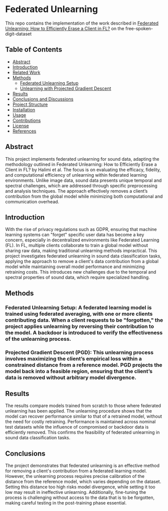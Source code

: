 # Federated Unlearning 
This repo contains the implementation of the work described in [Federated Unlearning: How to Efficiently Erase a Client in FL?](https://arxiv.org/pdf/2207.05521.pdf) on the free-spoken-digit-dataset

## Table of Contents

- [Abstract](#abstract)
- [Introduction](#introduction)
- [Related Work](#related-work)
- [Methods](#methods)
  - [Federated Unlearning Setup](#federated-unlearning-setup)
  - [Unlearning with Projected Gradient Descent](#unlearning-with-projected-gradient-descent)
- [Results](#results)
- [Conclusions and Discussions](#conclusions-and-discussions)
- [Project Structure](#project-structure)
- [Installation](#installation)
- [Usage](#usage)
- [Contributions](#contributions)
- [License](#license)
- [References](#references)

## Abstract
This project implements federated unlearning for sound data, adapting the methodology outlined in Federated Unlearning: How to Efficiently Erase a Client in FL? by Halimi et al. The focus is on evaluating the efficacy, fidelity, and computational efficiency of unlearning within federated learning environments. Unlike image data, sound data presents unique temporal and spectral challenges, which are addressed through specific preprocessing and analysis techniques. The approach effectively removes a client’s contribution from the global model while minimizing both computational and communication overhead.

## Introduction
With the rise of privacy regulations such as GDPR, ensuring that machine learning systems can "forget" specific user data has become a key concern, especially in decentralized environments like Federated Learning (FL). In FL, multiple clients collaborate to train a global model without sharing raw data, making traditional unlearning methods impractical. This project investigates federated unlearning in sound data classification tasks, applying the approach to remove a client's data contribution from a global model while maintaining overall model performance and minimizing retraining costs. This introduces new challenges due to the temporal and spectral properties of sound data, which require specialized handling.

## Methods
### Federated Unlearning Setup: A federated learning model is trained using federated averaging, with one or more clients contributing data. When a client requests to be "forgotten," the project applies unlearning by reversing their contribution to the model. A backdoor is introduced to verify the effectiveness of the unlearning process.

### Projected Gradient Descent (PGD): This unlearning process involves maximizing the client’s empirical loss within a constrained distance from a reference model. PGD projects the model back into a feasible region, ensuring that the client’s data is removed without arbitrary model divergence.

## Results
The results compare models trained from scratch to those where federated unlearning has been applied. The unlearning procedure shows that the model can recover performance similar to that of a retrained model, without the need for costly retraining. Performance is maintained across nominal test datasets while the influence of compromised or backdoor data is efficiently removed. This confirms the feasibility of federated unlearning in sound data classification tasks.

## Conclusions
The project demonstrates that federated unlearning is an effective method for removing a client's contribution from a federated learning model. However, the unlearning process requires precise calibration of the distance from the reference model, which varies depending on the dataset. Setting this distance too high risks model divergence, while setting it too low may result in ineffective unlearning. Additionally, fine-tuning the process is challenging without access to the data that is to be forgotten, making careful testing in the post-training phase essential.
